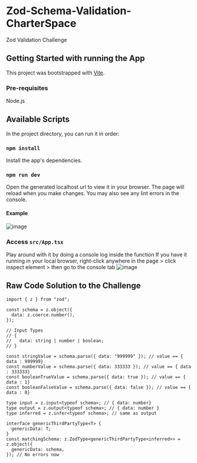 # Zod-Schema-Validation-CharterSpace
Zod Validation Challenge


## Getting Started with running the App

This project was bootstrapped with [Vite](https://vitejs.dev/guide/).
### Pre-requisites
Node.js  
## Available Scripts

In the project directory, you can run it in order:

### `npm install`

Install the app's dependencies.

### `npm run dev`
Open the generated localhost url to view it in your browser.
The page will reload when you make changes.
You may also see any lint errors in the console.
#### Example
![image](https://user-images.githubusercontent.com/60915940/211482898-ac5ef99d-01f4-42da-9c69-1f2d52be169a.png)

### Access `src/App.tsx`
Play around with it by doing a console log inside the function
If you have it running in your local browser, right-click anywhere in the page > click inspect element > then go to the console tab
![image](https://user-images.githubusercontent.com/60915940/211490254-672f9a59-a5c9-4cfc-a0be-7d9774a94e47.png)

## Raw Code Solution to the Challenge

```
import { z } from "zod";

const schema = z.object({
  data: z.coerce.number(),
});

// Input Types
// {
//   data: string | number | boolean;
// }

const stringValue = schema.parse({ data: "999999" }); // value == { data : 999999}
const numberValue = schema.parse({ data: 333333 }); // value == { data : 333333}
const booleanTrueValue = schema.parse({ data: true }); // value == { data : 1}
const booleanFalseValue = schema.parse({ data: false }); // value == { data : 0}

type input = z.input<typeof schema>; // { data: number}
type output = z.output<typeof schema>; // { data: number }
type inferred = z.infer<typeof schema>; // same as output

interface genericThirdPartyType<T> {
  genericData: T;
}
const matchingSchema: z.ZodType<genericThirdPartyType<inferred>> = z.object({
  genericData: schema,
}); // No errors now

```
